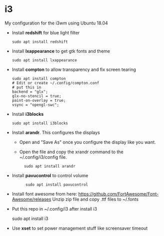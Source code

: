 # i3

My configuration for the i3wm using Ubuntu 18.04


- Install **redshift** for blue light filter
    
      sudo apt install redshift

- Install **lxappearance** to get gtk fonts and theme

      sudo apt install lxappearance
    

- Install **compton** to allow transparency and fix screen tearing
    
      sudo apt install compton 
      # Edit or create ~/.config/compton.conf 
      # put this in 
      backend = "glx"; 
      glx-no-stencil = true; 
      paint-on-overlay = true; 
      vsync = "opengl-swc";
      
- Install **i3blocks**
      
      sudo apt install i3blocks
      
- Install **arandr**. This configures the displays
    - Open and "Save As" once you configure the display like you want.
    - Open the file and copy the xrandr command to the ~/.config/i3/config file.

            sudo apt install arandr
            
- Install **pavucontrol** to control volume
    
            sudo apt install pavucontrol
      
 - Install font awesome from here: https://github.com/FortAwesome/Font-Awesome/releases
Unzip zip file and copy .ttf files to ~/.fonts
 
- Put this repo in ~/.config/i3 after install i3

    sudo apt install i3
    
- Use **xset** to set power management stuff like screensaver timeout
